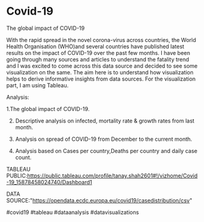 # Covid-19
The global impact of COVID-19

With the rapid spread in the novel corona-virus across countries, the World Health Organisation (WHO)and several countries have published latest results on the impact of COVID-19 over the past few months.
I have been going through many sources and articles to understand the fatality trend and I was excited to come across this data source and decided to see some visualization on the same. The aim here is to understand how visualization helps to derive informative insights from data sources.
For the visualization part, I am using Tableau.

Analysis:

1.The global impact of COVID-19.

2. Descriptive analysis on infected, mortality rate & growth rates from last month.

3. Analysis on spread of COVID-19 from December to the current month.

4. Analysis based on Cases per country,Deaths per country and daily case count.

TABLEAU PUBLIC:https://public.tableau.com/profile/tanay.shah2601#!/vizhome/Covid-19_15878458024740/Dashboard1 

DATA SOURCE:"https://opendata.ecdc.europa.eu/covid19/casedistribution/csv"

#covid19 #tableau #dataanalysis #datavisualizations 
